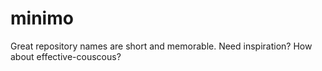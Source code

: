 # minimo
Great repository names are short and memorable. Need inspiration? How about effective-couscous?
